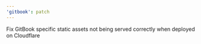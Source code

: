 ```yaml
---
'gitbook': patch
---
```


Fix GitBook specific static assets not being served correctly when deployed on Cloudflare
